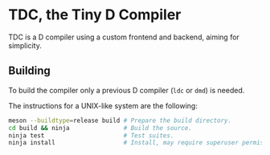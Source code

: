 # TDC, the Tiny D Compiler

TDC is a D compiler using a custom frontend and backend, aiming for simplicity.

## Building
To build the compiler only a previous D compiler (`ldc` or `dmd`) is needed.

The instructions for a UNIX-like system are the following:

```bash
meson --buildtype=release build # Prepare the build directory.
cd build && ninja               # Build the source.
ninja test                      # Test suites.
ninja install                   # Install, may require superuser permissions.
```
